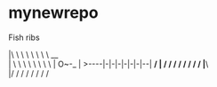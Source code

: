 # mynewrepo
Fish ribs


|\    \ \ \ \ \ \ \      __   
|  \    \ \ \ \ \ \ \   | O~-_
|   >----|-|-|-|-|-|-|--|  __/
|  /    / / / / / / /   |__\  
|/     / / / / / / /

